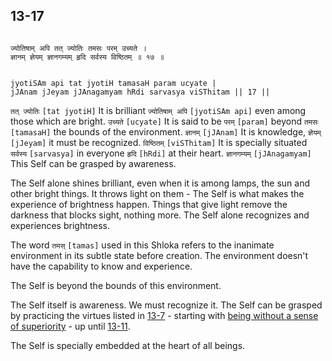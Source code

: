 ## 13-17

```shloka-sa

ज्योतिषाम् अपि तत् ज्योतिः तमसः परम् उच्यते ।
ज्ञानम् ज्ञेयम् ज्ञानगम्यम् हृदि सर्वस्य विष्ठितम् ॥ १७ ॥

```
```shloka-sa-hk

jyotiSAm api tat jyotiH tamasaH param ucyate |
jJAnam jJeyam jJAnagamyam hRdi sarvasya viSThitam || 17 ||

```
`तत् ज्योतिः` `[tat jyotiH]` It is brilliant `ज्योतिषाम् अपि` `[jyotiSAm api]` even among those which are bright. `उच्यते` `[ucyate]` It is said to be `परम्` `[param]` beyond `तमसः` `[tamasaH]` the bounds of the environment. `ज्ञानम्` `[jJAnam]` It is knowledge, `ज्ञेयम्` `[jJeyam]` it must be recognized. `विष्ठितम्` `[viSThitam]` It is specially situated `सर्वस्य` `[sarvasya]` in everyone `हृदि` `[hRdi]` at their heart. `ज्ञानगम्यम्` `[jJAnagamyam]` This Self can be grasped by awareness.

The Self alone shines brilliant, even when it is among lamps, the sun and other bright things. It throws light on them - The Self is what makes the experience of brightness happen. Things that give light remove the darkness that blocks sight, nothing more. The Self alone recognizes and experiences brightness.

The word 
`तमस्` `[tamas]`
 used in this Shloka refers to the inanimate environment in its subtle state before creation. The environment doesn't have the capability to know and experience. 

The Self is beyond the bounds of this environment.

The Self itself is awareness. We must recognize it. The Self can be grasped by practicing the virtues listed in [13-7](13-7.md) - starting with 
[being without a sense of superiority](13-7.md#virtues_amanitvam) - up until [13-11](13-11.md). 

The Self is specially embedded at the heart of all beings.


